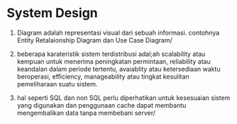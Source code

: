 # System Design

1. Diagram adalah representasi visual dari sebuah informasi. contohnya Entity Retalaionship Diagram dan Use Case Diagram/

2. beberapa karateristik sistem terdistribusi adal;ah scalability atau kempuan untuk menerima peningkatan permintaan, reliability atau keandalan dalam periode tertentu, avaiablity atau ketersediaan waktu beroperasi, efficiency, manageability atau tingkat kesulitan pemeliharaan suatu sistem.

3. hal seperti SQL dan non SQL perlu diperhatikan untuk kesesuaian sistem yang digunakan dan penggunaan cache dapat membantu mengembalikan data tanpa membebani server/